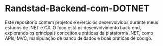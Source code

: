 # Randstad-Backend-com-DOTNET
 Este repositório contém projetos e exercícios desenvolvidos durante meus estudos de .NET e C#. O foco está no desenvolvimento back-end, explorando os principais conceitos e práticas da plataforma .NET, como APIs, MVC, manipulação de banco de dados e boas práticas de código.
